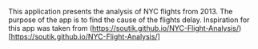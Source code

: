 This application presents the analysis of NYC flights from 2013. The purpose of the app is to find the cause of the flights delay. Inspiration for this app was taken from (https://soutik.github.io/NYC-Flight-Analysis/)[https://soutik.github.io/NYC-Flight-Analysis/]
